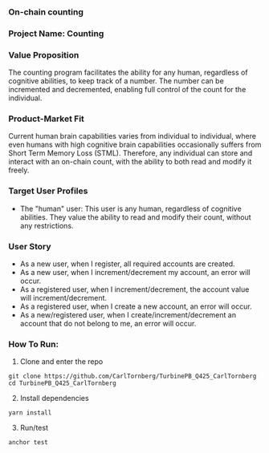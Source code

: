 ### On-chain counting
### Project Name: Counting 
### Value Proposition
The counting program facilitates the ability for any human, regardless of cognitive abilities, to keep track of a number.
The number can be incremented and decremented, enabling full control of the count for the individual.

### Product-Market Fit
Current human brain capabilities varies from individual to individual, where even humans with high cognitive brain capabilities occasionally suffers from Short Term Memory Loss (STML).
Therefore, any individual can store and interact with an on-chain count, with the ability to both read and modify it freely.

### Target User Profiles
* The "human" user: This user is any human, regardless of cognitive abilities. 
They value the ability to read and modify their count, without any restrictions.

### User Story
* As a new user, when I register, all required accounts are created.
* As a new user, when I increment/decrement my account, an error will occur.
* As a registered user, when I increment/decrement, the account value will increment/decrement.
* As a registered user, when I create a new account, an error will occur.
* As a new/registered user, when I create/increment/decrement an account that do not belong to me, an error will occur.

### How To Run:
1. Clone and enter the repo
```
git clone https://github.com/CarlTornberg/TurbinePB_Q425_CarlTornberg
cd TurbinePB_Q425_CarlTornberg
```
2. Install dependencies
```
yarn install
```

3. Run/test
```
anchor test
 ``` 
